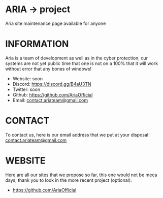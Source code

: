 # ARIA -> project

Aria site maintenance page available for anyone

# INFORMATION

Aria is a team of development as well as in the cyber protection, our systems are not yet public time that one is not on a 100% that it will work without error that any bones of windows!

- Website: soon
- Discord: https://discord.gg/B4aU3TN
- Twitter: soon
- Github: https://github.com/AriaOfficial
- Email: contact.ariateam@gmail.com

# CONTACT

To contact us, here is our email address that we put at your disposal: contact.ariateam@gmail.com

# WEBSITE

Here are all our sites that we propose so far, this one would not be meca days, thank you to look in the more recent project (optional):

- https://github.com/AriaOfficial
